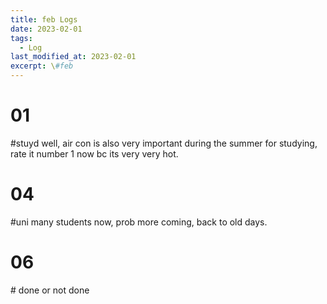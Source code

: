 ```yaml
---
title: feb Logs
date: 2023-02-01
tags:
  - Log
last_modified_at: 2023-02-01
excerpt: \#feb 
---
```


# 01

\#stuyd well, air con is also very important during the summer for studying, rate it number 1 now bc its very very hot.

# 04

\#uni many students now, prob more coming, back to old days.

# 06

\# done or not done